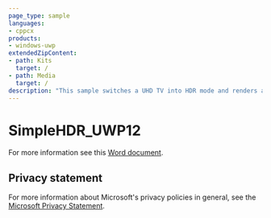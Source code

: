 ```yaml
---
page_type: sample
languages:
- cppcx
products:
- windows-uwp
extendedZipContent:
- path: Kits
  target: /
- path: Media
  target: /
description: "This sample switches a UHD TV into HDR mode and renders an HDR scene with values higher than 1.0f, which will be displayed as brighter than white on a UHD TV using DirectX 12 in a Universal Windows Platform (UWP) app."
---
```


# SimpleHDR_UWP12

For more information see this [Word document](https://github.com/microsoft/Xbox-ATG-Samples/blob/master/UWPSamples/Graphics/SimpleHDR_UWP12/Readme.docx).

## Privacy statement

For more information about Microsoft's privacy policies in general, see the [Microsoft Privacy Statement](https://privacy.microsoft.com/privacystatement/).
